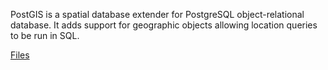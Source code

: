 PostGIS is a spatial database extender for PostgreSQL object-relational database.
It adds support for geographic objects allowing location queries to be run in SQL.

[Files](.)
